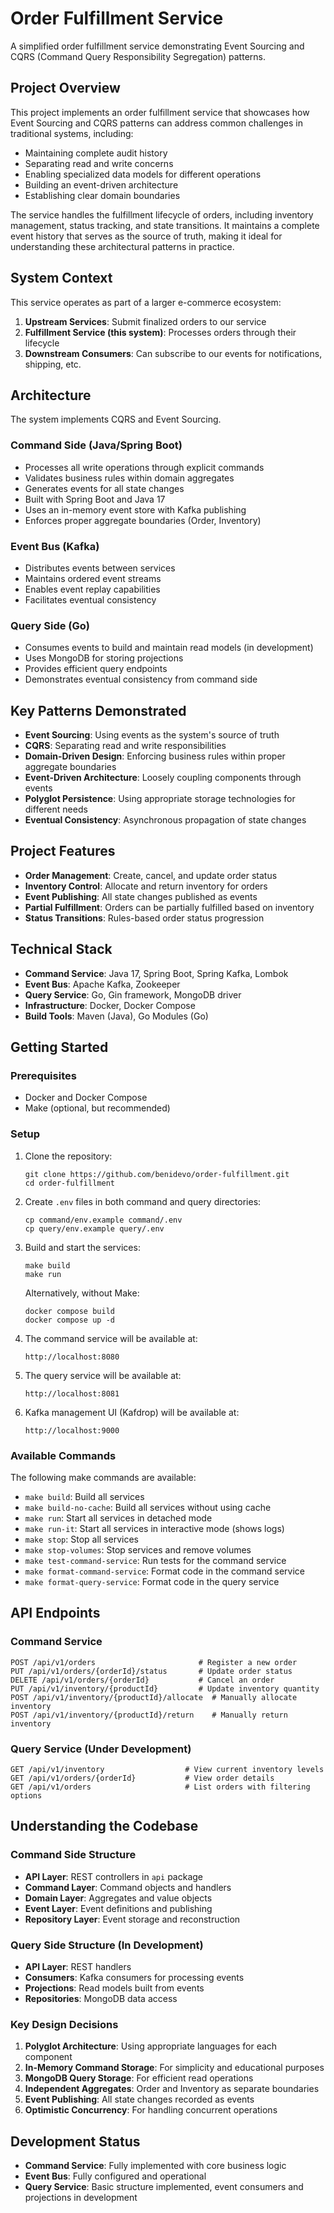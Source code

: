 # Order Fulfillment Service

A simplified order fulfillment service demonstrating Event Sourcing and CQRS (Command Query Responsibility Segregation) patterns.

## Project Overview

This project implements an order fulfillment service that showcases how Event Sourcing and CQRS patterns can address common challenges in traditional systems, including:

- Maintaining complete audit history
- Separating read and write concerns
- Enabling specialized data models for different operations
- Building an event-driven architecture
- Establishing clear domain boundaries

The service handles the fulfillment lifecycle of orders, including inventory management, status tracking, and state transitions. It maintains a complete event history that serves as the source of truth, making it ideal for understanding these architectural patterns in practice.

## System Context

This service operates as part of a larger e-commerce ecosystem:

1. **Upstream Services**: Submit finalized orders to our service
2. **Fulfillment Service (this system)**: Processes orders through their lifecycle
3. **Downstream Consumers**: Can subscribe to our events for notifications, shipping, etc.

## Architecture

The system implements CQRS and Event Sourcing.

### Command Side (Java/Spring Boot)

- Processes all write operations through explicit commands
- Validates business rules within domain aggregates
- Generates events for all state changes
- Built with Spring Boot and Java 17
- Uses an in-memory event store with Kafka publishing
- Enforces proper aggregate boundaries (Order, Inventory)

### Event Bus (Kafka)

- Distributes events between services
- Maintains ordered event streams
- Enables event replay capabilities
- Facilitates eventual consistency

### Query Side (Go)

- Consumes events to build and maintain read models (in development)
- Uses MongoDB for storing projections
- Provides efficient query endpoints
- Demonstrates eventual consistency from command side

## Key Patterns Demonstrated

- **Event Sourcing**: Using events as the system's source of truth
- **CQRS**: Separating read and write responsibilities
- **Domain-Driven Design**: Enforcing business rules within proper aggregate boundaries
- **Event-Driven Architecture**: Loosely coupling components through events
- **Polyglot Persistence**: Using appropriate storage technologies for different needs
- **Eventual Consistency**: Asynchronous propagation of state changes

## Project Features

- **Order Management**: Create, cancel, and update order status
- **Inventory Control**: Allocate and return inventory for orders
- **Event Publishing**: All state changes published as events
- **Partial Fulfillment**: Orders can be partially fulfilled based on inventory
- **Status Transitions**: Rules-based order status progression

## Technical Stack

- **Command Service**: Java 17, Spring Boot, Spring Kafka, Lombok
- **Event Bus**: Apache Kafka, Zookeeper
- **Query Service**: Go, Gin framework, MongoDB driver
- **Infrastructure**: Docker, Docker Compose
- **Build Tools**: Maven (Java), Go Modules (Go)

## Getting Started

### Prerequisites

- Docker and Docker Compose
- Make (optional, but recommended)

### Setup

1. Clone the repository:

   ```
   git clone https://github.com/benidevo/order-fulfillment.git
   cd order-fulfillment
   ```

2. Create `.env` files in both command and query directories:

   ```
   cp command/env.example command/.env
   cp query/env.example query/.env
   ```

3. Build and start the services:

   ```
   make build
   make run
   ```

   Alternatively, without Make:

   ```
   docker compose build
   docker compose up -d
   ```

4. The command service will be available at:

   ```
   http://localhost:8080
   ```

5. The query service will be available at:

   ```
   http://localhost:8081
   ```

6. Kafka management UI (Kafdrop) will be available at:

   ```
   http://localhost:9000
   ```

### Available Commands

The following make commands are available:

- `make build`: Build all services
- `make build-no-cache`: Build all services without using cache
- `make run`: Start all services in detached mode
- `make run-it`: Start all services in interactive mode (shows logs)
- `make stop`: Stop all services
- `make stop-volumes`: Stop services and remove volumes
- `make test-command-service`: Run tests for the command service
- `make format-command-service`: Format code in the command service
- `make format-query-service`: Format code in the query service

## API Endpoints

### Command Service

```
POST /api/v1/orders                       # Register a new order
PUT /api/v1/orders/{orderId}/status       # Update order status
DELETE /api/v1/orders/{orderId}           # Cancel an order
PUT /api/v1/inventory/{productId}         # Update inventory quantity
POST /api/v1/inventory/{productId}/allocate  # Manually allocate inventory
POST /api/v1/inventory/{productId}/return    # Manually return inventory
```

### Query Service (Under Development)

```
GET /api/v1/inventory                  # View current inventory levels
GET /api/v1/orders/{orderId}           # View order details
GET /api/v1/orders                     # List orders with filtering options
```

## Understanding the Codebase

### Command Side Structure

- **API Layer**: REST controllers in `api` package
- **Command Layer**: Command objects and handlers
- **Domain Layer**: Aggregates and value objects
- **Event Layer**: Event definitions and publishing
- **Repository Layer**: Event storage and reconstruction

### Query Side Structure (In Development)

- **API Layer**: REST handlers
- **Consumers**: Kafka consumers for processing events
- **Projections**: Read models built from events
- **Repositories**: MongoDB data access

### Key Design Decisions

1. **Polyglot Architecture**: Using appropriate languages for each component
2. **In-Memory Command Storage**: For simplicity and educational purposes
3. **MongoDB Query Storage**: For efficient read operations
4. **Independent Aggregates**: Order and Inventory as separate boundaries
5. **Event Publishing**: All state changes recorded as events
6. **Optimistic Concurrency**: For handling concurrent operations

## Development Status

- **Command Service**: Fully implemented with core business logic
- **Event Bus**: Fully configured and operational
- **Query Service**: Basic structure implemented, event consumers and projections in development

